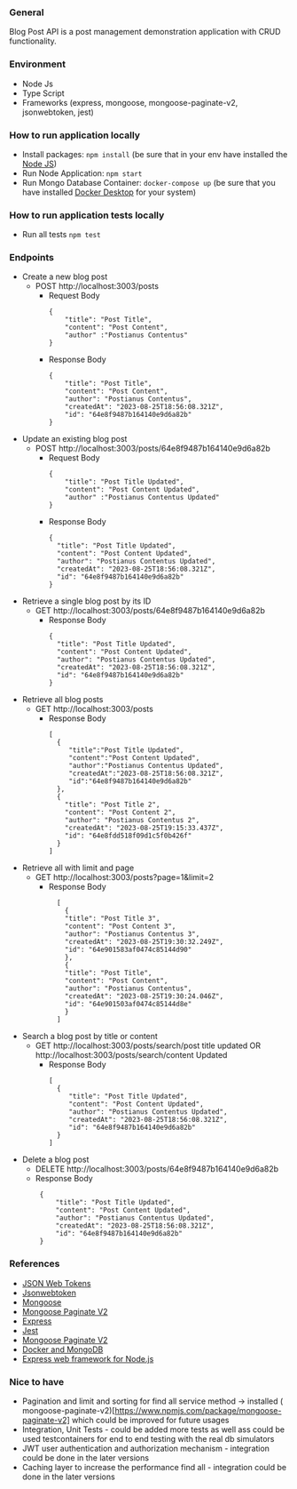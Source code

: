 ### General

Blog Post API is a post management demonstration application with CRUD functionality.

### Environment

- Node Js
- Type Script
- Frameworks (express, mongoose, mongoose-paginate-v2, jsonwebtoken, jest)

### How to run application locally

- Install packages: `npm install` (be sure that in your env have installed the [Node JS](https://nodejs.org/en/docs/guides/getting-started-guide))
- Run Node Application: `npm start`
- Run Mongo Database Container: `docker-compose up` (be sure that you have
  installed [Docker Desktop](https://www.docker.com/products/docker-desktop/) for your system)

### How to run application tests locally

- Run all tests `npm test`

### Endpoints

- Create a new blog post
    - POST http://localhost:3003/posts
        - Request Body
            ```
            {
                "title": "Post Title",
                "content": "Post Content",
                "author" :"Postianus Contentus"
            }
            ```
        - Response Body
            ```
            {
                "title": "Post Title",
                "content": "Post Content",
                "author": "Postianus Contentus",
                "createdAt": "2023-08-25T18:56:08.321Z",
                "id": "64e8f9487b164140e9d6a82b"
            }
            ```
- Update an existing blog post
    - POST http://localhost:3003/posts/64e8f9487b164140e9d6a82b
        - Request Body
            ```
            {
                "title": "Post Title Updated",
                "content": "Post Content Updated",
                "author" :"Postianus Contentus Updated"
            }
            ```
        - Response Body
            ```
          {
              "title": "Post Title Updated",
              "content": "Post Content Updated",
              "author": "Postianus Contentus Updated",
              "createdAt": "2023-08-25T18:56:08.321Z",
              "id": "64e8f9487b164140e9d6a82b"
          }
          ```
- Retrieve a single blog post by its ID
    - GET http://localhost:3003/posts/64e8f9487b164140e9d6a82b
        - Response Body
            ```
            {
              "title": "Post Title Updated",
              "content": "Post Content Updated",
              "author": "Postianus Contentus Updated",
              "createdAt": "2023-08-25T18:56:08.321Z",
              "id": "64e8f9487b164140e9d6a82b"
            }
          ```
- Retrieve all blog posts
    - GET http://localhost:3003/posts
        - Response Body
          ```
          [
            {
               "title":"Post Title Updated",
               "content":"Post Content Updated",
               "author":"Postianus Contentus Updated",
               "createdAt":"2023-08-25T18:56:08.321Z",
               "id":"64e8f9487b164140e9d6a82b"
            },
            {
              "title": "Post Title 2",
              "content": "Post Content 2",
              "author": "Postianus Contentus 2",
              "createdAt": "2023-08-25T19:15:33.437Z",
              "id": "64e8fdd518f09d1c5f0b426f"
            }
          ]
          ```
- Retrieve all with limit and page
    - GET http://localhost:3003/posts?page=1&limit=2
        - Response Body
          ```
            [
              {
              "title": "Post Title 3",
              "content": "Post Content 3",
              "author": "Postianus Contentus 3",
              "createdAt": "2023-08-25T19:30:32.249Z",
              "id": "64e901583af0474c85144d90"
              },
              {
              "title": "Post Title",
              "content": "Post Content",
              "author": "Postianus Contentus",
              "createdAt": "2023-08-25T19:30:24.046Z",
              "id": "64e901503af0474c85144d8e"
              }
            ]
          ```
- Search a blog post by title or content
    - GET http://localhost:3003/posts/search/post title updated OR http://localhost:3003/posts/search/content Updated
        - Response Body
          ```
          [
            {
               "title": "Post Title Updated",
               "content": "Post Content Updated",
               "author": "Postianus Contentus Updated",
               "createdAt": "2023-08-25T18:56:08.321Z",
               "id": "64e8f9487b164140e9d6a82b"
            }
          ]
          ```
- Delete a blog post
    - DELETE http://localhost:3003/posts/64e8f9487b164140e9d6a82b
    - Response Body
      ```
       {
           "title": "Post Title Updated",
           "content": "Post Content Updated",
           "author": "Postianus Contentus Updated",
           "createdAt": "2023-08-25T18:56:08.321Z",
           "id": "64e8f9487b164140e9d6a82b"
       }
      ```

### References

- [JSON Web Tokens](https://jwt.io/)
- [Jsonwebtoken](https://www.npmjs.com/package/jsonwebtoken)
- [Mongoose](https://www.npmjs.com/package/mongoose)
- [Mongoose Paginate V2](https://www.npmjs.com/package/mongoose-paginate-v2)
- [Express](https://www.npmjs.com/package/express)
- [Jest](https://www.npmjs.com/package/jest)
- [Mongoose Paginate V2](https://www.npmjs.com/package/mongoose-paginate-v2)
- [Docker and MongoDB](https://www.mongodb.com/compatibility/docker)
- [Express web framework for Node.js](https://expressjs.com/)


### Nice to have

- Pagination and limit and sorting for find all service method -> installed (
  mongoose-paginate-v2)[https://www.npmjs.com/package/mongoose-paginate-v2] which could be improved for future usages
- Integration, Unit Tests - could be added more tests as well ass could be used testcontainers for end to end testing
  with the real db simulators
- JWT user authentication and authorization mechanism - integration could be done in the later versions
- Caching layer to increase the performance find all - integration could be done in the later versions
